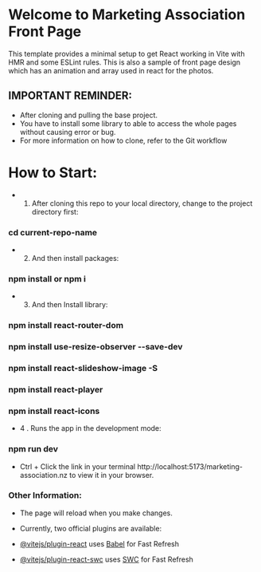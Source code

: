 # Welcome to Marketing Association Front Page

This template provides a minimal setup to get React working in Vite with HMR and some ESLint rules. This is also a sample of front page design which has an animation and array used in react for the photos. 

## IMPORTANT REMINDER:
- After cloning and pulling the base project. 
- You have to install some library to able to access the whole pages without causing error or bug. 
- For more information on how to clone, refer to the Git workflow

# How to Start:

- 1. After cloning this repo to your local directory, change to the project directory first:

### cd current-repo-name

- 2. And then install packages:

### npm install or npm i

- 3. And then Install library:

### npm install react-router-dom 
### npm install use-resize-observer --save-dev
### npm install react-slideshow-image -S
### npm install react-player
### npm install react-icons


- 4 . Runs the app in the development mode:

### npm run dev


- Ctrl + Click the link in your terminal http://localhost:5173/marketing-association.nz to view it in your browser.


###  Other Information:

- The page will reload when you make changes.
- Currently, two official plugins are available:

- [@vitejs/plugin-react](https://github.com/vitejs/vite-plugin-react/blob/main/packages/plugin-react/README.md) uses [Babel](https://babeljs.io/) for Fast Refresh
- [@vitejs/plugin-react-swc](https://github.com/vitejs/vite-plugin-react-swc) uses [SWC](https://swc.rs/) for Fast Refresh
